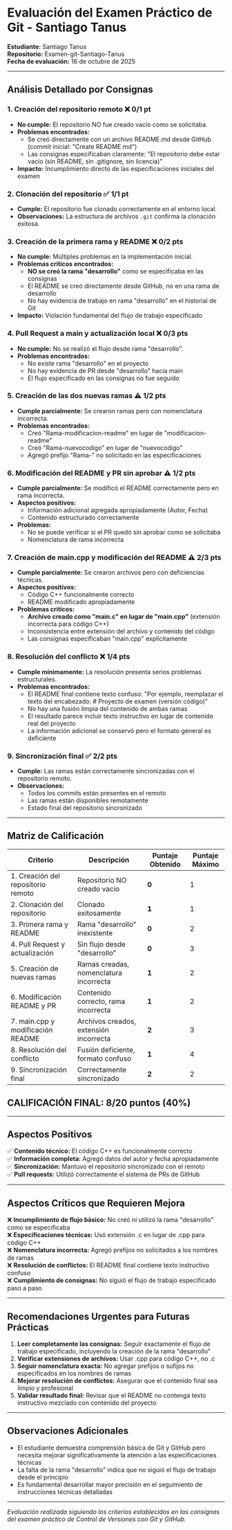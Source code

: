 # Evaluación del Examen Práctico de Git - Santiago Tanus

**Estudiante:** Santiago Tanus  
**Repositorio:** Examen-git-Santiago-Tanus  
**Fecha de evaluación:** 16 de octubre de 2025  

---

## Análisis Detallado por Consignas

### 1. Creación del repositorio remoto ❌ **0/1 pt**
- **No cumple:** El repositorio NO fue creado vacío como se solicitaba.
- **Problemas encontrados:**
  - Se creó directamente con un archivo README.md desde GitHub (commit inicial: "Create README.md")
  - Las consignas especificaban claramente: "El repositorio debe estar vacío (sin README, sin .gitignore, sin licencia)"
- **Impacto:** Incumplimiento directo de las especificaciones iniciales del examen

### 2. Clonación del repositorio ✅ **1/1 pt**
- **Cumple:** El repositorio fue clonado correctamente en el entorno local.
- **Observaciones:** La estructura de archivos `.git` confirma la clonación exitosa.

### 3. Creación de la primera rama y README ❌ **0/2 pts**
- **No cumple:** Múltiples problemas en la implementación inicial.
- **Problemas críticos encontrados:**
  - **NO se creó la rama "desarrollo"** como se especificaba en las consignas
  - El README se creó directamente desde GitHub, no en una rama de desarrollo
  - No hay evidencia de trabajo en rama "desarrollo" en el historial de Git
- **Impacto:** Violación fundamental del flujo de trabajo especificado

### 4. Pull Request a main y actualización local ❌ **0/3 pts**
- **No cumple:** No se realizó el flujo desde rama "desarrollo".
- **Problemas encontrados:**
  - No existe rama "desarrollo" en el proyecto
  - No hay evidencia de PR desde "desarrollo" hacia main
  - El flujo especificado en las consignas no fue seguido

### 5. Creación de las dos nuevas ramas ⚠️ **1/2 pts**
- **Cumple parcialmente:** Se crearon ramas pero con nomenclatura incorrecta.
- **Problemas encontrados:**
  - Creó "Rama-modificacion-readme" en lugar de "modificacion-readme"
  - Creó "Rama-nuevocodigo" en lugar de "nuevocodigo"
  - Agregó prefijo "Rama-" no solicitado en las especificaciones

### 6. Modificación del README y PR sin aprobar ⚠️ **1/2 pts**
- **Cumple parcialmente:** Se modificó el README correctamente pero en rama incorrecta.
- **Aspectos positivos:**
  - Información adicional agregada apropiadamente (Autor, Fecha)
  - Contenido estructurado correctamente
- **Problemas:**
  - No se puede verificar si el PR quedó sin aprobar como se solicitaba
  - Nomenclatura de rama incorrecta

### 7. Creación de main.cpp y modificación del README ⚠️ **2/3 pts**
- **Cumple parcialmente:** Se crearon archivos pero con deficiencias técnicas.
- **Aspectos positivos:**
  - Código C++ funcionalmente correcto
  - README modificado apropiadamente
- **Problemas críticos:**
  - **Archivo creado como "main.c" en lugar de "main.cpp"** (extensión incorrecta para código C++)
  - Inconsistencia entre extensión del archivo y contenido del código
  - Las consignas especificaban "main.cpp" explícitamente

### 8. Resolución del conflicto ❌ **1/4 pts**
- **Cumple mínimamente:** La resolución presenta serios problemas estructurales.
- **Problemas encontrados:**
  - El README final contiene texto confuso: "Por ejemplo, reemplazar el texto del encabezado: # Proyecto de examen (versión código)"
  - No hay una fusión limpia del contenido de ambas ramas
  - El resultado parece incluir texto instructivo en lugar de contenido real del proyecto
  - La información adicional se conservó pero el formato general es deficiente

### 9. Sincronización final ✅ **2/2 pts**
- **Cumple:** Las ramas están correctamente sincronizadas con el repositorio remoto.
- **Observaciones:**
  - Todos los commits están presentes en el remoto
  - Las ramas están disponibles remotamente
  - Estado final del repositorio sincronizado

---

## Matriz de Calificación

| Criterio | Descripción | Puntaje Obtenido | Puntaje Máximo |
|----------|-------------|------------------|----------------|
| 1. Creación del repositorio remoto | Repositorio NO creado vacío | **0** | 1 |
| 2. Clonación del repositorio | Clonado exitosamente | **1** | 1 |
| 3. Primera rama y README | Rama "desarrollo" inexistente | **0** | 2 |
| 4. Pull Request y actualización | Sin flujo desde "desarrollo" | **0** | 3 |
| 5. Creación de nuevas ramas | Ramas creadas, nomenclatura incorrecta | **1** | 2 |
| 6. Modificación README y PR | Contenido correcto, rama incorrecta | **1** | 2 |
| 7. main.cpp y modificación README | Archivos creados, extensión incorrecta | **2** | 3 |
| 8. Resolución del conflicto | Fusión deficiente, formato confuso | **1** | 4 |
| 9. Sincronización final | Correctamente sincronizado | **2** | 2 |

## **CALIFICACIÓN FINAL: 8/20 puntos (40%)**

---

## Aspectos Positivos

✅ **Contenido técnico:** El código C++ es funcionalmente correcto  
✅ **Información completa:** Agregó datos del autor y fecha apropiadamente  
✅ **Sincronización:** Mantuvo el repositorio sincronizado con el remoto  
✅ **Pull requests:** Utilizó correctamente el sistema de PRs de GitHub  

---

## Aspectos Críticos que Requieren Mejora

❌ **Incumplimiento de flujo básico:** No creó ni utilizó la rama "desarrollo" como se especificaba  
❌ **Especificaciones técnicas:** Usó extensión .c en lugar de .cpp para código C++  
❌ **Nomenclatura incorrecta:** Agregó prefijos no solicitados a los nombres de ramas  
❌ **Resolución de conflictos:** El README final contiene texto instructivo confuso  
❌ **Cumplimiento de consignas:** No siguió el flujo de trabajo especificado paso a paso  

---

## Recomendaciones Urgentes para Futuras Prácticas

1. **Leer completamente las consignas:** Seguir exactamente el flujo de trabajo especificado, incluyendo la creación de la rama "desarrollo"
2. **Verificar extensiones de archivos:** Usar .cpp para código C++, no .c
3. **Seguir nomenclatura exacta:** No agregar prefijos o sufijos no especificados en los nombres de ramas
4. **Mejorar resolución de conflictos:** Asegurar que el contenido final sea limpio y profesional
5. **Validar resultado final:** Revisar que el README no contenga texto instructivo mezclado con contenido del proyecto

---

## Observaciones Adicionales

- El estudiante demuestra comprensión básica de Git y GitHub pero necesita mejorar significativamente la atención a las especificaciones técnicas
- La falta de la rama "desarrollo" indica que no siguió el flujo de trabajo desde el principio
- Es fundamental desarrollar mayor precisión en el seguimiento de instrucciones técnicas detalladas

---

*Evaluación realizada siguiendo los criterios establecidos en las consignas del examen práctico de Control de Versiones con Git y GitHub.*